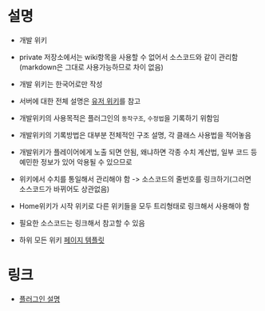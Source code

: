 # 설명
- 개발 위키
- private 저장소에서는 wiki항목을 사용할 수 없어서 소스코드와 같이 관리함 (markdown은 그대로 사용가능하므로 차이 없음)

- 개발 위키는 한국어로만 작성
- 서버에 대한 전체 설명은 [유저 위키](https://github.com/worldbiomusic/RelayEscape/wiki)를 참고
- 개발위키의 사용목적은 플러그인의 `동작구조`, `수정법`을 기록하기 위함임
- 개발위키의 기록방법은 대부분 전체적인 구조 설명, 각 클래스 사용법을 적어놓음
- 개발위키가 플레이어에게 노출 되면 안됨, 왜냐하면 각종 수치 계산법, 일부 코드 등 예민한 정보가 있어 악용될 수 있으므로
- 위키에서 수치를 통일해서 관리해야 함 -> 소스코드의 줄번호를 링크하기(그러면 소스코드가 바뀌어도 상관없음)
- Home위키가 시작 위키로 다른 위키들을 모두 트리형태로 링크해서 사용해야 함
- 필요한 소스코드는 링크해서 참고할 수 있음
- 하위 모든 위키 [페이지 템플릿](https://github.com/worldbiomusic/RelayEscape/wiki/page-template)

# 링크
- [플러그인 설명](https://github.com/worldbiomusic/RelayEscape/wiki/plugin-info)
